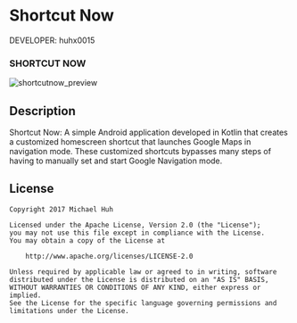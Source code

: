 Shortcut Now
============

DEVELOPER: huhx0015

### SHORTCUT NOW
![shortcutnow_preview](https://cloud.githubusercontent.com/assets/1645482/26193364/fa159af4-3b69-11e7-9514-ae8e6022add1.gif)

## Description

Shortcut Now: A simple Android application developed in Kotlin that creates a customized homescreen shortcut that launches Google Maps in navigation mode. These customized shortcuts bypasses many steps of having to manually set and start Google Navigation mode.

## License

    Copyright 2017 Michael Huh

    Licensed under the Apache License, Version 2.0 (the "License");
    you may not use this file except in compliance with the License.
    You may obtain a copy of the License at

        http://www.apache.org/licenses/LICENSE-2.0

    Unless required by applicable law or agreed to in writing, software
    distributed under the License is distributed on an "AS IS" BASIS,
    WITHOUT WARRANTIES OR CONDITIONS OF ANY KIND, either express or implied.
    See the License for the specific language governing permissions and
    limitations under the License.
